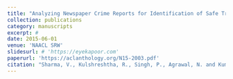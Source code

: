 ```yaml
---
title: "Analyzing Newspaper Crime Reports for Identification of Safe Transit Paths"
collection: publications
category: manuscripts
excerpt: #
date: 2015-06-01
venue: 'NAACL SRW'
slidesurl: # 'https://eyekapoor.com'
paperurl: 'https://aclanthology.org/N15-2003.pdf'
citation: "Sharma, V., Kulshreshtha, R., Singh, P., Agrawal, N. and Kumar, A., 2015, June. Analyzing newspaper crime reports for identification of safe transit paths. In Proceedings of the 2015 Conference of the North American Chapter of the Association for Computational Linguistics: Student Research Workshop (pp. 17-24)."
---
```



